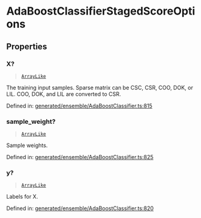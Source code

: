# AdaBoostClassifierStagedScoreOptions

## Properties

### X?

> [`ArrayLike`](../types/ArrayLike.md)

The training input samples. Sparse matrix can be CSC, CSR, COO, DOK, or LIL. COO, DOK, and LIL are converted to CSR.

Defined in:  [generated/ensemble/AdaBoostClassifier.ts:815](https://github.com/transitive-bullshit/scikit-learn-ts/blob/92ab806/packages/sklearn/src/generated/ensemble/AdaBoostClassifier.ts#L815)

### sample\_weight?

> [`ArrayLike`](../types/ArrayLike.md)

Sample weights.

Defined in:  [generated/ensemble/AdaBoostClassifier.ts:825](https://github.com/transitive-bullshit/scikit-learn-ts/blob/92ab806/packages/sklearn/src/generated/ensemble/AdaBoostClassifier.ts#L825)

### y?

> [`ArrayLike`](../types/ArrayLike.md)

Labels for X.

Defined in:  [generated/ensemble/AdaBoostClassifier.ts:820](https://github.com/transitive-bullshit/scikit-learn-ts/blob/92ab806/packages/sklearn/src/generated/ensemble/AdaBoostClassifier.ts#L820)
